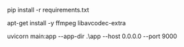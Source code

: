 pip install -r requirements.txt

apt-get install -y ffmpeg libavcodec-extra

uvicorn main:app --app-dir .\app --host 0.0.0.0 --port 9000